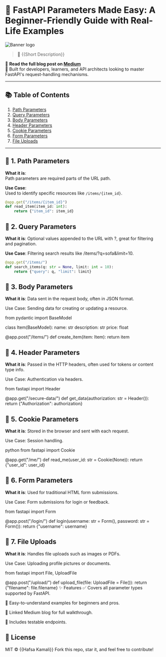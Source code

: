 # 🚀 FastAPI Parameters Made Easy: A Beginner-Friendly Guide with Real-Life Examples

![Banner logo](https://gpttutorpro.com/wp-content/uploads/2024/02/a-professor-robot-is-teaching-a-tutorial-with-the-title-fastapi-basics-path-parameters-query-parameters-and-request-body-in-a-boardroom.jpeg)
> 📖 {{Short Description}}

🔗 **Read the full blog post on [Medium]({{https://medium.com/@hafsakamali362/fastapi-parameters-made-easy-a-beginner-friendly-guide-with-real-life-examples-9016d782d523}})**  
📁 Built for developers, learners, and API architects looking to master FastAPI's request-handling mechanisms.

---

## 📚 Table of Contents

1. [Path Parameters](#-1-path-parameters)
2. [Query Parameters](#-2-query-parameters)
3. [Body Parameters](#-3-body-parameters)
4. [Header Parameters](#-4-header-parameters)
5. [Cookie Parameters](#-5-cookie-parameters)
6. [Form Parameters](#-6-form-parameters)
7. [File Uploads](#-7-file-uploads)

---

## 🔹 1. Path Parameters

**What it is**:  
Path parameters are required parts of the URL path.

**Use Case**:  
Used to identify specific resources like `/items/{item_id}`.

```python
@app.get("/items/{item_id}")
def read_item(item_id: int):
    return {"item_id": item_id}
````

## 🔹 2. Query Parameters
**What it is**:
Optional values appended to the URL with ?, great for filtering and pagination.

**Use Case**:
Filtering search results like /items/?q=sofa&limit=10.

````python
@app.get("/items/")
def search_items(q: str = None, limit: int = 10):
    return {"query": q, "limit": limit}

````
## 🔹 3. Body Parameters
**What it is**:
Data sent in the request body, often in JSON format.

Use Case:
Sending data for creating or updating a resource.

from pydantic import BaseModel

class Item(BaseModel):
    name: str
    description: str
    price: float

@app.post("/items/")
def create_item(item: Item):
    return item
    
## 🔹 4. Header Parameters
**What it is**:
Passed in the HTTP headers, often used for tokens or content type info.

Use Case:
Authentication via headers.

from fastapi import Header

@app.get("/secure-data/")
def get_data(authorization: str = Header()):
    return {"Authorization": authorization}
## 🔹 5. Cookie Parameters
**What it is**:
Stored in the browser and sent with each request.

Use Case:
Session handling.

python
from fastapi import Cookie

@app.get("/me/")
def read_me(user_id: str = Cookie(None)):
    return {"user_id": user_id}
## 🔹 6. Form Parameters
**What it is**:
Used for traditional HTML form submissions.

Use Case:
Form submissions for login or feedback.

from fastapi import Form

@app.post("/login/")
def login(username: str = Form(), password: str = Form()):
    return {"username": username}

    
## 🔹 7. File Uploads
**What it is**:
Handles file uploads such as images or PDFs.

Use Case:
Uploading profile pictures or documents.

from fastapi import File, UploadFile

@app.post("/upload/")
def upload_file(file: UploadFile = File()):
    return {"filename": file.filename}
✨ Features
✅ Covers all parameter types supported by FastAPI.

🧠 Easy-to-understand examples for beginners and pros.

📘 Linked Medium blog for full walkthrough.

🧪 Includes testable endpoints.

## 📎 License
MIT © {{Hafsa Kamali}}
Fork this repo, star it, and feel free to contribute! 
